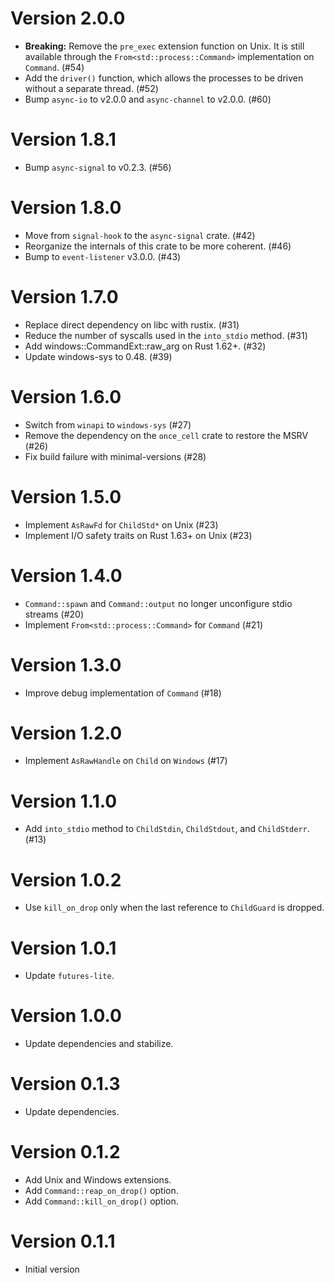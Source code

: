 # Version 2.0.0

- **Breaking:** Remove the `pre_exec` extension function on Unix. It is still available through the `From<std::process::Command>` implementation on `Command`. (#54)
- Add the `driver()` function, which allows the processes to be driven without a separate thread. (#52)
- Bump `async-io` to v2.0.0 and `async-channel` to v2.0.0. (#60)

# Version 1.8.1

- Bump `async-signal` to v0.2.3. (#56)

# Version 1.8.0

- Move from `signal-hook` to the `async-signal` crate. (#42)
- Reorganize the internals of this crate to be more coherent. (#46)
- Bump to `event-listener` v3.0.0. (#43)

# Version 1.7.0

- Replace direct dependency on libc with rustix. (#31)
- Reduce the number of syscalls used in the `into_stdio` method. (#31)
- Add windows::CommandExt::raw_arg on Rust 1.62+. (#32)
- Update windows-sys to 0.48. (#39)

# Version 1.6.0

- Switch from `winapi` to `windows-sys` (#27)
- Remove the dependency on the `once_cell` crate to restore the MSRV (#26)
- Fix build failure with minimal-versions (#28)

# Version 1.5.0

- Implement `AsRawFd` for `ChildStd*` on Unix (#23)
- Implement I/O safety traits on Rust 1.63+ on Unix (#23)

# Version 1.4.0

- `Command::spawn` and `Command::output` no longer unconfigure stdio streams (#20)
- Implement `From<std::process::Command>` for `Command` (#21)

# Version 1.3.0

- Improve debug implementation of `Command` (#18)

# Version 1.2.0

- Implement `AsRawHandle` on `Child` on `Windows` (#17)

# Version 1.1.0

- Add `into_stdio` method to `ChildStdin`, `ChildStdout`, and `ChildStderr`. (#13)

# Version 1.0.2

- Use `kill_on_drop` only when the last reference to `ChildGuard` is dropped.

# Version 1.0.1

- Update `futures-lite`.

# Version 1.0.0

- Update dependencies and stabilize.

# Version 0.1.3

- Update dependencies.

# Version 0.1.2

- Add Unix and Windows extensions.
- Add `Command::reap_on_drop()` option.
- Add `Command::kill_on_drop()` option.

# Version 0.1.1

- Initial version
